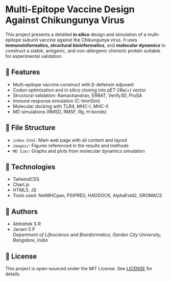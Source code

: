 # Multi-Epitope Vaccine Design Against Chikungunya Virus

This project presents a detailed **in silico** design and simulation of a multi-epitope subunit vaccine against the Chikungunya virus. It uses **immunoinformatics, structural bioinformatics**, and **molecular dynamics** to construct a stable, antigenic, and non-allergenic chimeric protein suitable for experimental validation.

## 🚀 Features

- Multi-epitope vaccine construct with β-defensin adjuvant
- Codon optimization and in silico cloning into pET-28a(+) vector
- Structural validation: Ramachandran, ERRAT, Verify3D, ProSA
- Immune response simulation (C-ImmSim)
- Molecular docking with TLR4, MHC-I, MHC-II
- MD simulations (RMSD, RMSF, Rg, H-bonds)

## 📁 File Structure

- `index.html`: Main web page with all content and layout
- `images/`: Figures referenced in the results and methods
- `MD Sim/`: Graphs and plots from molecular dynamics simulation

## 📜 Technologies

- TailwindCSS
- Chart.js
- HTML5, JS
- Tools used: NetMHCpan, PSIPRED, HADDOCK, AlphaFold2, GROMACS

## 🧪 Authors

- Abhishek S R  
- Janani S P  
_Department of Lifescience and Bioinformatics, Garden City University, Bangalore, India_

## 📄 License

This project is open-sourced under the MIT License. See [LICENSE](./LICENSE) for details.
